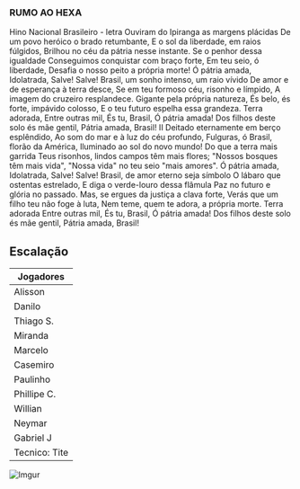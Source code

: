 ### RUMO AO HEXA
Hino Nacional Brasileiro - letra
Ouviram do Ipiranga as margens plácidas
De um povo heróico o brado retumbante,
E o sol da liberdade, em raios fúlgidos,
Brilhou no céu da pátria nesse instante.
Se o penhor dessa igualdade
Conseguimos conquistar com braço forte,
Em teu seio, ó liberdade,
Desafia o nosso peito a própria morte!
Ó pátria amada,
Idolatrada,
Salve! Salve!
Brasil, um sonho intenso, um raio vívido
De amor e de esperança à terra desce,
Se em teu formoso céu, risonho e límpido,
A imagem do cruzeiro resplandece.
Gigante pela própria natureza,
És belo, és forte, impávido colosso,
E o teu futuro espelha essa grandeza.
Terra adorada,
Entre outras mil,
És tu, Brasil,
Ó pátria amada!
Dos filhos deste solo és mãe gentil,
Pátria amada,
Brasil!
II
Deitado eternamente em berço esplêndido,
Ao som do mar e à luz do céu profundo,
Fulguras, ó Brasil, florão da América,
Iluminado ao sol do novo mundo!
Do que a terra mais garrida
Teus risonhos, lindos campos têm mais flores;
"Nossos bosques têm mais vida",
"Nossa vida" no teu seio "mais amores".
Ó pátria amada,
Idolatrada,
Salve! Salve!
Brasil, de amor eterno seja símbolo
O lábaro que ostentas estrelado,
E diga o verde-louro dessa flâmula
Paz no futuro e glória no passado.
Mas, se ergues da justiça a clava forte,
Verás que um filho teu não foge à luta,
Nem teme, quem te adora, a própria morte.
Terra adorada
Entre outras mil,
És tu, Brasil,
Ó pátria amada!
Dos filhos deste solo és mãe gentil,
Pátria amada,
Brasil! 

## Escalação
|Jogadores      |
|---------------|
| Alisson       |
| Danilo        |
| Thiago S.     |
| Miranda       |
| Marcelo       |
| Casemiro      |
| Paulinho      |
| Phillipe C.   |
| Willian       |
| Neymar        |
| Gabriel J     |
| Tecnico: Tite |


![Imgur](https://i.imgur.com/TjkQxpc.jpg)

